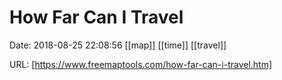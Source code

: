 # How Far Can I Travel

Date: 2018-08-25 22:08:56
[[map]] [[time]] [[travel]]

URL: [https://www.freemaptools.com/how-far-can-i-travel.htm]
